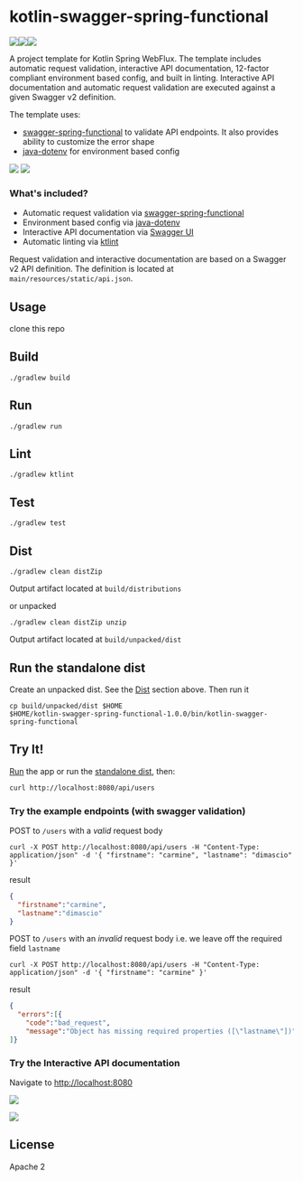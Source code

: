 # kotlin-swagger-spring-functional

![](https://api.travis-ci.org/cdimascio/kotlin-swagger-spring-functional-template.svg?branch=master)![](https://img.shields.io/badge/tests-passing-green.svg)![](https://img.shields.io/badge/license-Apache%202.0-blue.svg)

A project template for Kotlin Spring WebFlux. The template includes automatic request validation, interactive API documentation, 12-factor compliant environment based config, and built in linting. Interactive API documentation and automatic request validation are executed against a given Swagger v2 definition. 

The template uses:

* [swagger-spring-functional](https://github.com/cdimascio/swagger-spring-functional) to validate API endpoints. It also provides ability to customize the error shape
* [java-dotenv](https://github.com/cdimascio/java-dotenv) for environment based config

![](https://github.com/cdimascio/kotlin-swagger-spring-functional-template/blob/master/assets/kotlin.png?raw=tru)
![](https://github.com/cdimascio/kotlin-swagger-spring-functional-template/blob/master/assets/spring5.png?raw=true)

### What's included?
* Automatic request validation via [swagger-spring-functional](https://github.com/cdimascio/swagger-spring-functional)
* Environment based config via [java-dotenv](https://github.com/cdimascio/java-dotenv)
* Interactive API documentation via [Swagger UI](https://swagger.io/swagger-ui/)
* Automatic linting via [ktlint](ktlint.github.io)

Request validation and interactive documentation are based on a Swagger v2 API definition. The definition is located at `main/resources/static/api.json`.

## Usage

clone this repo

## Build

```shell
./gradlew build
```

## Run

```shell
./gradlew run
```


## Lint

```shell
./gradlew ktlint
```


## Test

```shell
./gradlew test
```

## Dist

```shell
./gradlew clean distZip
```

Output artifact located at `build/distributions`

or unpacked

```shell
./gradlew clean distZip unzip
```

Output artifact located at `build/unpacked/dist`

## Run the standalone dist

Create an unpacked dist. See the [Dist](#dist) section above. Then run it

```shell
cp build/unpacked/dist $HOME
$HOME/kotlin-swagger-spring-functional-1.0.0/bin/kotlin-swagger-spring-functional

```

## Try It!

[Run](#run) the app or run the [standalone dist](#run-the-standalone-dist), then:

```xml
curl http://localhost:8080/api/users
```

### Try the example endpoints (with swagger validation)

POST to `/users` with a *valid* request body

```shell
curl -X POST http://localhost:8080/api/users -H "Content-Type: application/json" -d '{ "firstname": "carmine", "lastname": "dimascio" }'    
```

result

```json
{
  "firstname":"carmine",
  "lastname":"dimascio"
}
```

POST to `/users` with an *invalid* request body i.e. we leave off the required field `lastname`

```shell
curl -X POST http://localhost:8080/api/users -H "Content-Type: application/json" -d '{ "firstname": "carmine" }'
```

result

```json
{
  "errors":[{
    "code":"bad_request",
    "message":"Object has missing required properties ([\"lastname\"])"}
]}
```

### Try the Interactive API documentation
 
Navigate to [http://localhost:8080](http://localhost:8080)

![](https://github.com/cdimascio/kotlin-swagger-spring-functional-template/blob/master/assets/swagger1.png?raw=true)

![](https://github.com/cdimascio/kotlin-swagger-spring-functional-template/blob/master/assets/swagger2.png?raw=true)

 
## License

Apache 2
